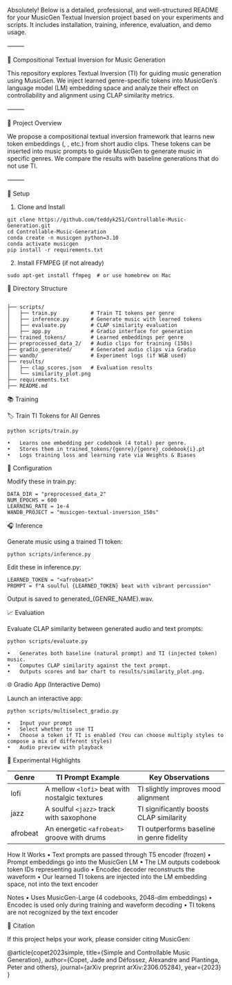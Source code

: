 Absolutely! Below is a detailed, professional, and well-structured README for your MusicGen Textual Inversion project based on your experiments and scripts. It includes installation, training, inference, evaluation, and demo usage.

⸻

🎵 Compositional Textual Inversion for Music Generation

This repository explores Textual Inversion (TI) for guiding music generation using MusicGen. We inject learned genre-specific tokens into MusicGen’s language model (LM) embedding space and analyze their effect on controllability and alignment using CLAP similarity metrics.

⸻

🧠 Project Overview

We propose a compositional textual inversion framework that learns new token embeddings (<lofi>, <jazz>, etc.) from short audio clips. These tokens can be inserted into music prompts to guide MusicGen to generate music in specific genres. We compare the results with baseline generations that do not use TI.

⸻

🔧 Setup

1. Clone and Install

```
git clone https://github.com/teddyk251/Controllable-Music-Generation.git
cd Controllable-Music-Generation
conda create -n musicgen python=3.10
conda activate musicgen
pip install -r requirements.txt
```

2. Install FFMPEG (if not already)

```sudo apt-get install ffmpeg  # or use homebrew on Mac```





📂 Directory Structure

<pre><code>
├── scripts/
│   ├── train.py           # Train TI tokens per genre
│   ├── inference.py       # Generate music with learned tokens
│   ├── evaluate.py        # CLAP similarity evaluation
│   ├── app.py             # Gradio interface for generation
├── trained_tokens/        # Learned embeddings per genre
├── preprocessed_data_2/   # Audio clips for training (150s)
├── gradio_generated/      # Generated audio clips via Gradio
├── wandb/                 # Experiment logs (if W&B used)
├── results/
│   ├── clap_scores.json   # Evaluation results
│   └── similarity_plot.png
├── requirements.txt
├── README.md
</code></pre>





📚 Training

🏷️ Train TI Tokens for All Genres

```python scripts/train.py```

	•	Learns one embedding per codebook (4 total) per genre.
	•	Stores them in trained_tokens/{genre}/{genre}_codebook{i}.pt
	•	Logs training loss and learning rate via Weights & Biases

🧪 Configuration

Modify these in train.py:
```
DATA_DIR = "preprocessed_data_2"
NUM_EPOCHS = 600
LEARNING_RATE = 1e-4
WANDB_PROJECT = "musicgen-textual-inversion_150s"
```





🎧 Inference

Generate music using a trained TI token:

```python scripts/inference.py```

Edit these in inference.py:

```GENRE_NAME = "afrobeat"
LEARNED_TOKEN = "<afrobeat>"
PROMPT = f"A soulful {LEARNED_TOKEN} beat with vibrant percussion"
```

Output is saved to generated_{GENRE_NAME}.wav.



📈 Evaluation

Evaluate CLAP similarity between generated audio and text prompts:

```python scripts/evaluate.py```

	•	Generates both baseline (natural prompt) and TI (injected token) music.
	•	Computes CLAP similarity against the text prompt.
	•	Outputs scores and bar chart to results/similarity_plot.png.



🌐 Gradio App (Interactive Demo)

Launch an interactive app:

```python scripts/multiselect_gradio.py```

	•	Input your prompt
	•	Select whether to use TI
	•	Choose a token if TI is enabled (You can choose multiply styles to compose a mix of different styles)
	•	Audio preview with playback



🧪 Experimental Highlights

| Genre     | TI Prompt Example                                | Key Observations                            |
|-----------|--------------------------------------------------|---------------------------------------------|
| lofi      | A mellow `<lofi>` beat with nostalgic textures   | TI slightly improves mood alignment         |
| jazz      | A soulful `<jazz>` track with saxophone          | TI significantly boosts CLAP similarity     |
| afrobeat  | An energetic `<afrobeat>` groove with drums      | TI outperforms baseline in genre fidelity   |




How It Works
	•	Text prompts are passed through T5 encoder (frozen)
	•	Prompt embeddings go into the MusicGen LM
	•	The LM outputs codebook token IDs representing audio
	•	Encodec decoder reconstructs the waveform
	•	Our learned TI tokens are injected into the LM embedding space, not into the text encoder



Notes
	•	Uses MusicGen-Large (4 codebooks, 2048-dim embeddings)
	•	Encodec is used only during training and waveform decoding
	•	TI tokens are not recognized by the text encoder



📜 Citation

If this project helps your work, please consider citing MusicGen:

@article{copet2023simple,
  title={Simple and Controllable Music Generation},
  author={Copet, Jade and Défossez, Alexandre and Plantinga, Peter and others},
  journal={arXiv preprint arXiv:2306.05284},
  year={2023}
}
